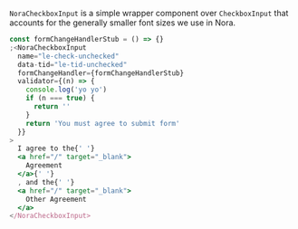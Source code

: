 `NoraCheckboxInput` is a simple wrapper component over `CheckboxInput`
that accounts for the generally smaller font sizes we use in Nora.

```jsx
const formChangeHandlerStub = () => {}
;<NoraCheckboxInput
  name="le-check-unchecked"
  data-tid="le-tid-unchecked"
  formChangeHandler={formChangeHandlerStub}
  validator={(n) => {
    console.log('yo yo')
    if (n === true) {
      return ''
    }
    return 'You must agree to submit form'
  }}
>
  I agree to the{' '}
  <a href="/" target="_blank">
    Agreement
  </a>{' '}
  , and the{' '}
  <a href="/" target="_blank">
    Other Agreement
  </a>
</NoraCheckboxInput>
```
